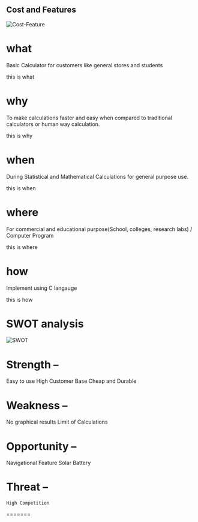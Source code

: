 ## Cost and Features
![Cost-Feature](https://user-images.githubusercontent.com/78854545/107904126-eab9d680-6f70-11eb-8748-46d2ac5ce955.png)


# what

Basic Calculator for customers like general stores and students

this is what
# why 

To make calculations faster and easy when compared to traditional calculators or human way
calculation.

this is why
# when 

During Statistical and Mathematical Calculations for general purpose use.

this is when 
# where

For commercial and educational purpose(School, colleges, research labs) / Computer Program

this is where

# how

Implement using C langauge

this is how

# SWOT analysis
![SWOT](https://user-images.githubusercontent.com/78870150/107905115-d2978680-6f73-11eb-8e90-d58f27d80df3.jpg)


# Strength –
 Easy to use
 High Customer Base
 Cheap and Durable

# Weakness –
 No graphical results
 Limit of Calculations

 # Opportunity –
 Navigational Feature
 Solar Battery

 # Threat –
    High Competition
=======


